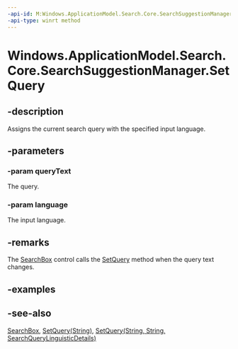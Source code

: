 ----api-id: M:Windows.ApplicationModel.Search.Core.SearchSuggestionManager.SetQuery(System.String,System.String)
-api-type: winrt method
---<!-- Method syntaxpublic void SetQuery(System.String queryText, System.String language)--># Windows.ApplicationModel.Search.Core.SearchSuggestionManager.SetQuery## -descriptionAssigns the current search query with the specified input language.## -parameters### -param queryTextThe query.### -param languageThe input language.## -remarksThe [SearchBox](../windows.ui.xaml.controls/searchbox.md) control calls the [SetQuery](searchsuggestionmanager_setquery.md) method when the query text changes.## -examples## -see-also[SearchBox](../windows.ui.xaml.controls/searchbox.md), [SetQuery(String)](searchsuggestionmanager_setquery_2037893158.md), [SetQuery(String, String, SearchQueryLinguisticDetails)](searchsuggestionmanager_setquery_1931070342.md)